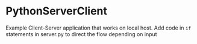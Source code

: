 # PythonServerClient
Example Client-Server application that works on local host. Add code in `if` statements in server.py to direct the flow depending on input
